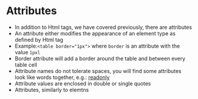 # Attributes

* In addition to Html tags, we have covered previously, there are attributes
* An attribute either modifies the appearance of an element type as defined by Html tag
* Example:`<table border="1px">` where `border` is an attribute with the value `1pxl`
* Border attribute will add a border around the table and between every table cell
* Attribute names do not tolerate spaces, you will find some attributes look like words together, e.g.: [readonly](https://www.w3schools.com/tags/att_readonly.asp)
* Attribute values are enclosed in double or single quotes
* Attributes, similarly to elemtns



